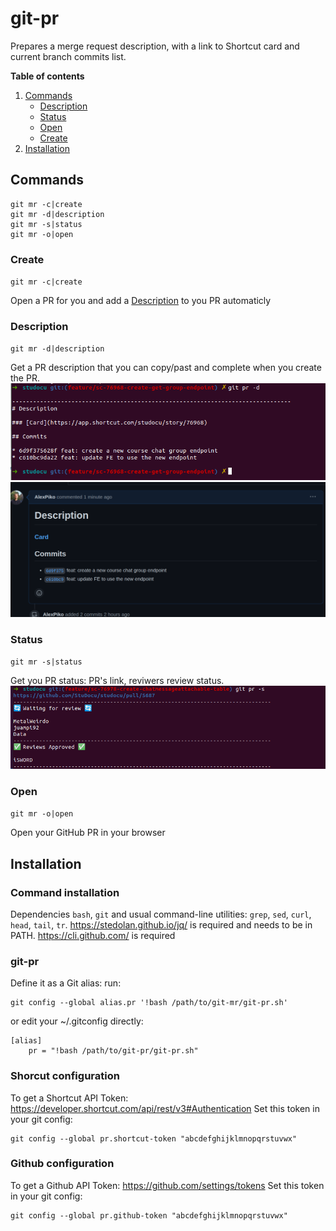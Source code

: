 # git-pr

Prepares a merge request description, with a link to Shortcut card and current branch commits list.

[//]: # (![git pr description1]&#40;doc/git-pr.gif&#41;)

**Table of contents** 
1. [Commands](#commands)
   - [Description](#description)  
   - [Status](#status)  
   - [Open](#open)
   - [Create](#create)  	
3. [Installation](#installation)


## Commands

```
git mr -c|create
git mr -d|description
git mr -s|status
git mr -o|open
```

### Create 
`git mr -c|create`

Open a PR for you and add a [Description](#description) to you PR automaticly 

### Description
`git mr -d|description`

Get a PR description that you can copy/past and complete when you create the PR.
![git pr description1](doc/description-cli.png)
![git pr description2](doc/description-github.png)

### Status
`git mr -s|status`

Get you PR status: PR's link, reviwers review status.
![git pr status](doc/status.png)
### Open 
`git mr -o|open`

Open your GitHub PR in your browser

## Installation
### Command installation
Dependencies
`bash`, `git` and usual command-line utilities: `grep`, `sed`, `curl`, `head`, `tail`, `tr`.
https://stedolan.github.io/jq/ is required and needs to be in PATH.
https://cli.github.com/ is required  

### git-pr
Define it as a Git alias:
run:
```
git config --global alias.pr '!bash /path/to/git-mr/git-pr.sh'
```
or edit your ~/.gitconfig directly:
```
[alias]
	pr = "!bash /path/to/git-pr/git-pr.sh"
```

### Shorcut configuration 
To get a Shortcut API Token: https://developer.shortcut.com/api/rest/v3#Authentication
Set this token in your git config:
```
git config --global pr.shortcut-token "abcdefghijklmnopqrstuvwx"
```

### Github configuration 
To get a Github API Token: https://github.com/settings/tokens
Set this token in your git config:
```
git config --global pr.github-token "abcdefghijklmnopqrstuvwx"
```
